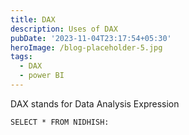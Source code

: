 ```yaml
---
title: DAX
description: Uses of DAX
pubDate: '2023-11-04T23:17:54+05:30'
heroImage: /blog-placeholder-5.jpg
tags:
  - DAX
  - power BI
---
```

DAX stands for Data Analysis Expression

```
SELECT * FROM NIDHISH:
```
